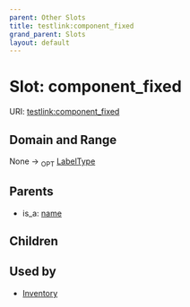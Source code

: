 ```yaml
---
parent: Other Slots
title: testlink:component_fixed
grand_parent: Slots
layout: default
---
```


# Slot: component_fixed




URI: [testlink:component_fixed](https://w3id.org/testlink/vocab/component_fixed)

## Domain and Range

None ->  <sub>OPT</sub> [LabelType](types/LabelType.md)

## Parents

 *  is_a: [name](name.md)

## Children


## Used by

 * [Inventory](Inventory.md)
